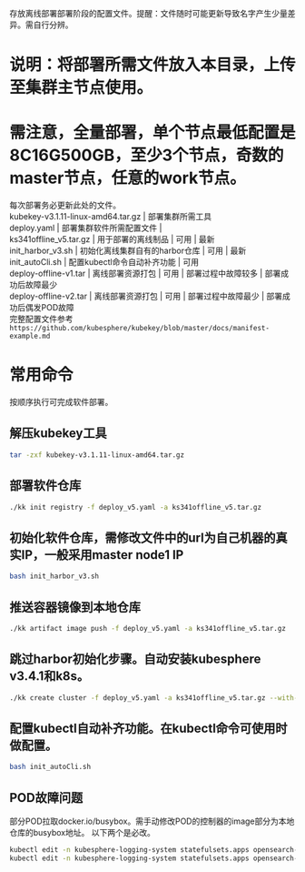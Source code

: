 存放离线部署部署阶段的配置文件。提醒：文件随时可能更新导致名字产生少量差异。需自行分辨。  
# 说明：将部署所需文件放入本目录，上传至集群主节点使用。
# 需注意，全量部署，单个节点最低配置是8C16G500GB，至少3个节点，奇数的master节点，任意的work节点。

每次部署务必更新此处的文件。  
kubekey-v3.1.11-linux-amd64.tar.gz | 部署集群所需工具  
deploy.yaml | 部署集群软件所需配置文件 |   
ks341offline_v5.tar.gz | 用于部署的离线制品 | 可用 | 最新  
init_harbor_v3.sh | 初始化离线集群自有的harbor仓库 | 可用 | 最新  
init_autoCli.sh | 配置kubectl命令自动补齐功能 | 可用  
deploy-offline-v1.tar | 离线部署资源打包 | 可用 | 部署过程中故障较多 | 部署成功后故障最少  
deploy-offline-v2.tar | 离线部署资源打包 | 可用 | 部署过程中故障最少 | 部署成功后偶发POD故障    
完整配置文件参考`https://github.com/kubesphere/kubekey/blob/master/docs/manifest-example.md`

# 常用命令
按顺序执行可完成软件部署。

## 解压kubekey工具
```bash
tar -zxf kubekey-v3.1.11-linux-amd64.tar.gz
```
## 部署软件仓库
```bash
./kk init registry -f deploy_v5.yaml -a ks341offline_v5.tar.gz
```
## 初始化软件仓库，需修改文件中的url为自己机器的真实IP，一般采用master node1 IP
```bash
bash init_harbor_v3.sh
```
## 推送容器镜像到本地仓库
```bash
./kk artifact image push -f deploy_v5.yaml -a ks341offline_v5.tar.gz
```
## 跳过harbor初始化步骤。自动安装kubesphere v3.4.1和k8s。
```bash
./kk create cluster -f deploy_v5.yaml -a ks341offline_v5.tar.gz --with-packages --skip-push-images
```
## 配置kubectl自动补齐功能。在kubectl命令可使用时做配置。
```bash
bash init_autoCli.sh
```
## POD故障问题
部分POD拉取docker.io/busybox。需手动修改POD的控制器的image部分为本地仓库的busybox地址。
以下两个是必改。
```bash
kubectl edit -n kubesphere-logging-system statefulsets.apps opensearch-cluster-master 
kubectl edit -n kubesphere-logging-system statefulsets.apps opensearch-cluster-data 
```
